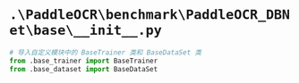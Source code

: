 # `.\PaddleOCR\benchmark\PaddleOCR_DBNet\base\__init__.py`

```py
# 导入自定义模块中的 BaseTrainer 类和 BaseDataSet 类
from .base_trainer import BaseTrainer
from .base_dataset import BaseDataSet
```
